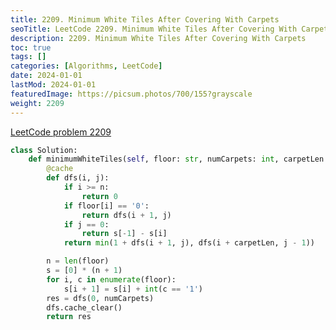 ```yaml
---
title: 2209. Minimum White Tiles After Covering With Carpets
seoTitle: LeetCode 2209. Minimum White Tiles After Covering With Carpets | Python solution and explanation
description: 2209. Minimum White Tiles After Covering With Carpets
toc: true
tags: []
categories: [Algorithms, LeetCode]
date: 2024-01-01
lastMod: 2024-01-01
featuredImage: https://picsum.photos/700/155?grayscale
weight: 2209
---
```


[LeetCode problem 2209](https://leetcode.com/problems/minimum-white-tiles-after-covering-with-carpets/)

```python
class Solution:
    def minimumWhiteTiles(self, floor: str, numCarpets: int, carpetLen: int) -> int:
        @cache
        def dfs(i, j):
            if i >= n:
                return 0
            if floor[i] == '0':
                return dfs(i + 1, j)
            if j == 0:
                return s[-1] - s[i]
            return min(1 + dfs(i + 1, j), dfs(i + carpetLen, j - 1))

        n = len(floor)
        s = [0] * (n + 1)
        for i, c in enumerate(floor):
            s[i + 1] = s[i] + int(c == '1')
        res = dfs(0, numCarpets)
        dfs.cache_clear()
        return res

```
